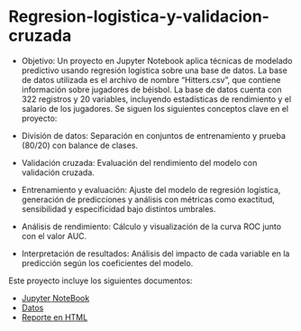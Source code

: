 # Regresion-logistica-y-validacion-cruzada

- Objetivo:
  Un proyecto en Jupyter Notebook aplica técnicas de modelado predictivo usando regresión logística sobre una base de datos. La base de datos utilizada es el archivo de nombre “Hitters.csv”, que contiene información sobre jugadores de béisbol. La base de datos cuenta con 322 registros y 20 variables, incluyendo estadísticas de rendimiento y el salario de los jugadores. Se siguen los siguientes conceptos clave en el proyecto:

- División de datos: Separación en conjuntos de entrenamiento y prueba (80/20) con balance de clases.
- Validación cruzada: Evaluación del rendimiento del modelo con validación cruzada.
- Entrenamiento y evaluación: Ajuste del modelo de regresión logística, generación de predicciones y análisis con métricas como exactitud, sensibilidad y especificidad bajo distintos umbrales.
- Análisis de rendimiento: Cálculo y visualización de la curva ROC junto con el valor AUC.
- Interpretación de resultados: Análisis del impacto de cada variable en la predicción según los coeficientes del modelo.




 Este proyecto incluye los siguientes documentos:
- [Jupyter NoteBook](RLVC.ipynb)
- [Datos](Hitters.csv)
- [Reporte en HTML](RLVC.html)
